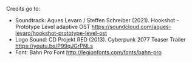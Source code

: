 Credits go to:
- Soundtrack: Aques Levaro / Steffen Schreiber (2021). Hookshot - Prototype Level adaptive OST https://soundcloud.com/aques-levaro/hookshot-prototype-level-ost
- Logo Sound: CD Projekt RED (2013). Cyberpunk 2077 Teaser Trailer https://youtu.be/P99qJGrPNLs
- Font: Bahn Pro Font http://legionfonts.com/fonts/bahn-pro